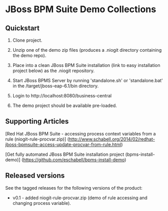 JBoss BPM Suite Demo Collections
================================

Quickstart
----------

1. Clone project.

2. Unzip one of the demo zip files (produces a .niogit directory containing the demo repo).

3. Place into a clean JBoss BPM Suite installation (link to easy installation project below) as the .niogit repository.

4. Start JBoss BPMS Server by running 'standalone.sh' or 'standalone.bat' in the <path-to-project>/target/jboss-eap-6.1/bin directory.

5. Login to http://localhost:8080/business-central

6. The demo project should be available pre-loaded.

Supporting Articles
-------------------

[Red Hat JBoss BPM Suite - accessing process context variables from a rule (niogit-rule-procvar.zip)] (http://www.schabell.org/2014/02/redhat-jboss-bpmsuite-access-update-procvar-from-rule.html)

[Get fully automated JBoss BPM Suite installation project (bpms-install-demo)] (https://github.com/eschabell/bpms-install-demo)

Released versions
-----------------

See the tagged releases for the following versions of the product:

- v0.1 - added niogit-rule-procvar.zip (demo of rule accessing and changing process variable).

